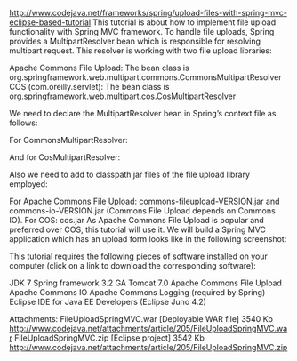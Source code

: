http://www.codejava.net/frameworks/spring/upload-files-with-spring-mvc-eclipse-based-tutorial
This tutorial is about how to implement file upload functionality with Spring MVC framework. To handle file uploads, Spring provides a MultipartResolver bean which is responsible for resolving multipart request. This resolver is working with two file upload libraries:

 

Apache Commons File Upload: The bean class is org.springframework.web.multipart.commons.CommonsMultipartResolver
COS (com.oreilly.servlet): The bean class is org.springframework.web.multipart.cos.CosMultipartResolver
 

We need to declare the MultipartResolver bean in Spring’s context file as follows:

 

For CommonsMultipartResolver:

 
 
<bean id="multipartResolver"
    class="org.springframework.web.multipart.commons.CommonsMultipartResolver">
    <!-- max file size in bytes -->
    <property name="maxUploadSize" value="2000000" />
    <!-- other properties... -->
</bean>
 

 And for CosMultipartResolver:
 
<bean id="multipartResolver"
    class="org.springframework.web.multipart.cos.CosMultipartResolver">
    <!-- max file size in bytes -->
    <property name="maxUploadSize" value="2000000" />
    <!-- other properties... -->
</bean>
Also we need to add to classpath jar files of the file upload library employed:

For Apache Commons File Upload: commons-fileupload-VERSION.jar and commons-io-VERSION.jar (Commons File Upload depends on Commons IO).
For COS: cos.jar
As Apache Commons File Upload is popular and preferred over COS, this tutorial will use it. We will build a Spring MVC application which has an upload form looks like in the following screenshot:




This tutorial requires the following pieces of software installed on your computer (click on a link to download the corresponding software):

JDK 7
Spring framework 3.2 GA
Tomcat 7.0
Apache Commons File Upload
Apache Commons IO
Apache Commons Logging (required by Spring)
Eclipse IDE for Java EE Developers (Eclipse Juno 4.2)
 

 Attachments:
FileUploadSpringMVC.war  [Deployable WAR file]  3540 Kb
http://www.codejava.net/attachments/article/205/FileUploadSpringMVC.war
FileUploadSpringMVC.zip	[Eclipse project]	3542 Kb
http://www.codejava.net/attachments/article/205/FileUploadSpringMVC.zip

 
